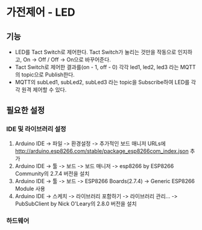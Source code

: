 # 가전제어 - LED

## 기능

- LED를 Tact Switch로 제어한다. Tact Switch가 눌리는 것만을 작동으로 인지하고, On -> Off / Off -> On으로 바꾸어준다.
- Tact Switch로 제어한 결과를(on - 1, off - 0) 각각 led1, led2, led3 라는 MQTT의 topic으로 Publish한다.
- MQTT의 subLed1, subLed2, subLed3 라는 topic을 Subscribe하여 LED를 각각 원격 제어할 수 있다.

## 필요한 설정
### IDE 및 라이브러리 설정
1. Arduino IDE -> 파일 -> 환경설정 -> 추가적인 보드 매니저 URLs에 http://arduino.esp8266.com/stable/package_esp8266com_index.json 추가
2. Arduino IDE -> 툴 -> 보드 -> 보드 매니저 -> esp8266 by ESP8266 Community의 2.7.4 버전을 설치
3. Arduino IDE -> 툴 -> 보드 -> ESP8266 Boards(2.7.4) -> Generic ESP8266 Module 사용
4. Arduino IDE -> 스케치 -> 라이브러리 포함하기 -> 라이브러리 관리... -> PubSubClient by Nick O'Leary의 2.8.0 버전을 설치

### 하드웨어 
